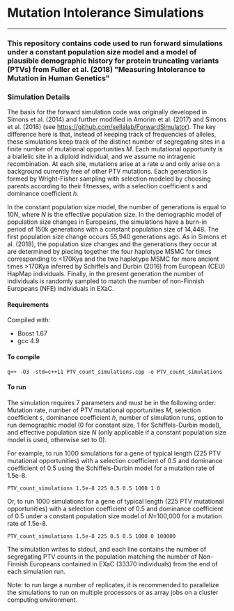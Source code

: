 # Mutation Intolerance Simulations
-----------------------------------
### This repository contains code used to run forward simulations under a constant population size model and a model of plausible demographic history for protein truncating variants (PTVs) from Fuller et al. (2018) "Measuring Intolerance to Mutation in Human Genetics"

### Simulation Details
The basis for the forward simulation code was originally developed in Simons et al. (2014) and further modified in Amorim et al. (2017) and Simons et al. (2018) (see https://github.com/sellalab/ForwardSimulator). The key difference here is that, instead of keeping track of frequencies of alleles, these simulations keep track of the distinct number of segregating sites in a finite number of mutational opportunities *M*. Each mutational opportunity is a biallelic site in a diploid individual, and we assume no intragenic recombination. At each site, mutations arise at a rate *u* and only arise on a background currently free of other PTV mutations. Each generation is formed by Wright-Fisher sampling with selection modeled by choosing parents according to their fitnesses, with a selection coefficient *s* and dominance coefficient *h*.

In the constant population size model, the number of generations is equal to 10*N*, where *N* is the effective population size. In the demographic model of population size changes in Europeans, the simulations have a burn-in period of 150k generations with a constant population size of 14,448. The first population size change occurs 55,940 generations ago. As in Simons et al. (2018), the population size changes and the generations they occur at are determined by piecing together the four haplotype MSMC for times corresponding to <170Kya and the two haplotype MSMC for more ancient times >170Kya inferred by Schiffels and Durbin (2016) from European (CEU) HapMap individuals. Finally, in the present generation the number of individuals is randomly sampled to match the number of non-Finnish Europeans (NFE) individuals in EXaC.

#### Requirements
Compiled with: 
 - Boost 1.67
 - gcc 4.9

#### To compile
```
g++ -O3 -std=c++11 PTV_count_simulations.cpp -o PTV_count_simulations
```

#### To run 

The simulation requires 7 parameters and must be in the following order: Mutation rate, number of PTV mutational opportunities *M*, selection coefficient *s*, dominance coefficient *h*, number of simulation runs, option to run demographic model (0 for constant size, 1 for Schiffels-Durbin model), and effective population size *N* (only applicable if a constant population size model is used, otherwise set to 0).

For example, to run 1000 simulations for a gene of typical length (225 PTV mutational opportunities) with a selection coefficient of 0.5 and dominance coefficient of 0.5 using the Schiffels-Durbin model for a mutation rate of 1.5e-8.

```
PTV_count_simulations 1.5e-8 225 0.5 0.5 1000 1 0
```
Or, to run 1000 simulations for a gene of typical length (225 PTV mutational opportunities) with a selection coefficient of 0.5 and dominance coefficient of 0.5 under a constant population size model of *N*=100,000 for a mutation rate of 1.5e-8.
```
PTV_count_simulations 1.5e-8 225 0.5 0.5 1000 0 100000
```
The simulation writes to stdout, and each line contains the number of segregating PTV counts in the population matching the number of Non-Finnish Europeans contained in EXaC (33370 individuals) from the end of each simulation run.

Note: to run large a number of replicates, it is recommended to parallelize the simulations to run on multiple processors or as array jobs on a cluster computing environment.

